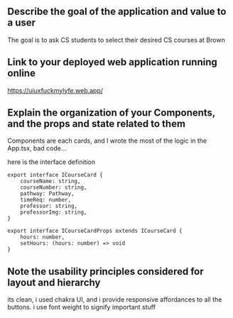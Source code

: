 ## Describe the goal of the application and value to a user
The goal is to ask CS students to select their desired CS courses at Brown

## Link to your deployed web application running online
https://uiuxfuckmylyfe.web.app/

## Explain the organization of your Components, and the props and state related to them
Components are each cards, and I wrote the most of the logic in the App.tsx, bad code...

here is the interface definition
```
export interface ICourseCard {
	courseName: string,
	courseNumber: string,
	pathway: Pathway,
	timeReq: number,
	professor: string,
	professorImg: string,
}

export interface ICourseCardProps extends ICourseCard {
	hours: number,
	setHours: (hours: number) => void
}
```

## Note the usability principles considered for layout and hierarchy
its clean, i used chakra UI, and i provide responsive affordances to all the buttons. i use font weight to signify important stuff
